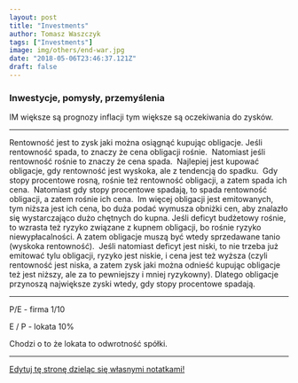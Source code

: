 ```yaml
---
layout: post
title: "Investments"
author: Tomasz Waszczyk
tags: ["Investments"]
image: img/others/end-war.jpg
date: "2018-05-06T23:46:37.121Z"
draft: false
---
```

<!-- 
alpha generation, smart beta, gamma scalping, delta hedging and option theta
https://en.wikipedia.org/wiki/Lucas_critique

Kiedy wolumen na GPW to 2 mld PLN popatrzeć co parę dni później (2-3 dni) dzieje się na parach z PLN, pownno być rozliczenie czyli instytucje powinny kupować tą walutę.

https://en.wikipedia.org/wiki/IS%E2%80%93LM_model

Cena obligacji a stopa procentowa.
stopa procentowa a PZU
budżet na marketing jako barometr gospodarki

 -->
### Inwestycje, pomysły, przemyślenia

IM większe są prognozy inflacji tym większe są oczekiwania do zysków.

---

Rentowność jest to zysk jaki można osiągnąć kupując obligacje. Jeśli rentowność spada, to znaczy że cena obligacji rośnie. 
Natomiast jeśli rentowność rośnie to znaczy że cena spada. 
Najlepiej jest kupować obligacje, gdy rentowność jest wyskoka, ale z tendencją do spadku. 
Gdy stopy procentowe rosną, rośnie też rentowność obligacji, a zatem spada ich cena. 
Natomiast gdy stopy procentowe spadają, to spada rentowność obligacji, a zatem rośnie ich cena. 
Im więcej obligacji jest emitowanych, tym niższa jest ich cena, bo duża podać wymusza obniżki cen, aby znalazło się wystarczająco dużo chętnych do kupna. Jeśli deficyt budżetowy rośnie, to wzrasta też ryzyko związane z kupnem obligacji, bo rośnie ryzyko niewypłacalności. A zatem obligacje muszą być wtedy sprzedawane tanio (wyskoka rentowność). 
Jeśli natomiast deficyt jest niski, to nie trzeba już emitować tylu obligacji, ryzyko jest niskie, i cena jest też wyższa (czyli rentowność jest niska, a zatem zysk jaki można odnieść kupując obligacje też jest niższy, ale za to pewniejszy i mniej ryzykowny).
Dlatego obligacje przynoszą największe zyski wtedy, gdy stopy procentowe spadają.

---

P/E - firma 1/10

E / P - lokata 10%

Chodzi o to że lokata to odwrotność spółki.

---

<a href="https://github.com/TomaszWaszczyk/historia.waszczyk.com/edit/master/src/content/investments.md" target="_blank">Edytuj tę stronę dzieląc się własnymi notatkami!</a>
